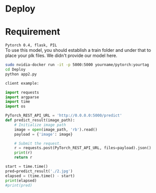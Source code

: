 # Deploy

# Requirement
```Pytorch 0.4, flask, PIL```   
To use this model, you should establish a train folder and under that to place your plk files. We didn't provide our model here.

```sh
sudo nvidia-docker run -it -p 5000:5000 yourname/pytorch:yourtag 
cd Deploy
python app2.py
```
   
```python
client example:

import requests
import argparse
import time
import os

PyTorch_REST_API_URL = 'http://0.0.0.0:5000/predict'
def predict_result(image_path):
    # Initialize image path
    image = open(image_path, 'rb').read()
    payload = {'image': image}

    # Submit the request.
    r = requests.post(PyTorch_REST_API_URL, files=payload).json()
    print(r)
    return r

start = time.time()
pred=predict_result('./2.jpg')
elapsed = (time.time() - start)
print(elapsed)
#print(pred)
```
